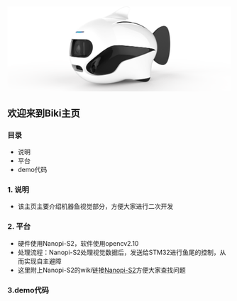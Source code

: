 ![img](/biki.png)

## 欢迎来到Biki主页<br>

### 目录

- 说明
- 平台
- demo代码

### 1. 说明
- 该主页主要介绍机器鱼视觉部分，方便大家进行二次开发<br>

### 2. 平台
- 硬件使用Nanopi-S2，软件使用opencv2.10<br>
- 处理流程：Nanopi-S2处理视觉数据后，发送给STM32进行鱼尾的控制，从而实现自主避障<br>
- 这里附上Nanopi-S2的wiki链接[Nanopi-S2](http://wiki.friendlyarm.com/wiki/index.php/NanoPi_S2/zh)方便大家查找问题

### 3.demo代码
